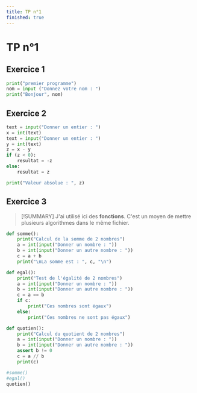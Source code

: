 ```yaml
---
title: TP n°1
finished: true
---
```


# TP n°1

## Exercice 1

```python [Exercice_1.py]
print("premier programme")
nom = input ("Donnez votre nom : ")
print("Bonjour", nom)
```

## Exercice 2

```python [Exercice_2.py]
text = input("Donner un entier : ")
x = int(text)
text = input("Donner un entier : ")
y = int(text)
z = x - y
if (z < 0):
    resultat = -z
else:
    resultat = z

print("Valeur absolue : ", z)
```

## Exercice 3

> [!SUMMARY]
> J'ai utilisé ici des **fonctions**. C'est un moyen de mettre plusieurs algorithmes dans le même fichier.

```python [Exercice_3.py]
def somme():
    print("Calcul de la somme de 2 nombres")
    a = int(input("Donner un nombre : "))
    b = int(input("Donner un autre nombre : "))
    c = a + b
    print("\nLa somme est : ", c, "\n")

def egal():
    print("Test de l'égalité de 2 nombres")
    a = int(input("Donner un nombre : "))
    b = int(input("Donner un autre nombre : "))
    c = a == b
    if c:
        print("Ces nombres sont égaux")
    else:
        print("Ces nombres ne sont pas égaux")

def quotien():
    print("Calcul du quotient de 2 nombres")
    a = int(input("Donner un nombre : "))
    b = int(input("Donner un autre nombre : "))
    assert b != 0
    c = a // b
    print(c)

#somme()
#egal()
quotien()
```
